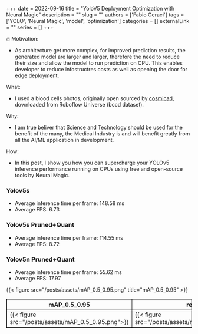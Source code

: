 +++
date = 2022-09-16
title = "YoloV5 Deployment Optimization with Neural Magic"
description = ""
slug = ""
authors = ['Fabio Geraci']
tags = ['YOLO', 'Neural Magic', 'model', 'optimization']
categories = []
externalLink = ""
series = []
+++

🔥 Motivation:

- As architecture get more complex, for improved prediction results, the generated model are larger and larger, therefore the need to reduce their size and allow the model to run prediction on CPU. This enables developer to reduce infostructres costs as well as opening the door for edge deployment.

What:

- I used a blood cells photos, originally open sourced by [cosmicad](https://github.com/cosmicad/dataset), downloaded from Roboflow Universe (bccd dataset).

Why:

- I am true beliver that Science and Technology should be used for the benefit of the many, the Medical Industry is and will benefit greatly from all the AI/ML application in development.

How:

- In this post, I show you how you can supercharge your YOLOv5 inference performance running on CPUs using free and open-source tools by Neural Magic.

### Yolov5s

- Average inference time per frame: 148.58 ms
- Average FPS: 6.73

### Yolov5s Pruned+Quant

- Average inference time per frame: 114.55 ms
- Average FPS: 8.72

### Yolov5n Pruned+Quant

- Average inference time per frame: 55.62 ms
- Average FPS: 17.97

{{< figure src="/posts/assets/mAP_0.5_0.95.png" title="mAP_0.5_0.95" >}}

<style>
table, th, td {
  border: 1px solid black;
  border-collapse: collapse;
}
</style>
<table border: 1px solid black;>
  <tr>
    <th>mAP_0.5_0.95</th>
    <th>recall</th>
    <th>mAP_0.5</th>
    <th>precision</th>
  </tr>
  <tr>
    <td>{{< figure src="/posts/assets/mAP_0.5_0.95.png">}}</td>
    <td>{{< figure src="/posts/assets/mAP_0.5_0.95.png">}}</td>
    <td>{{< figure src="/posts/assets/mAP_0.5_0.95.png">}}</td>
    <td>{{< figure src="/posts/assets/mAP_0.5_0.95.png">}}</td>
  </tr>
</table>

